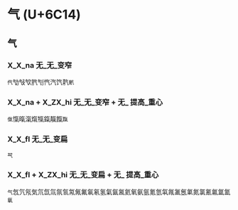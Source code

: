 # 气 (U+6C14)

## 气

### X_X_na 无_无_变窄
`㐹`㔕㪂㰟䏗刏忾汽饩靔`㡮`

### X_X_na + X_ZX_hi 无_无_变窄 + 无_ 提高_重心
`㑶`愾暣滊熂犔鎎靝餼`霼`

### X_X_fl 无_无_变扁
`芞`

### X_X_fl + X_ZX_hi 无_无_变扁 + 无_ 提高_重心
`气`忥氕氖気氘氙氚氛氜氝氞氟氠氡氢氣氤氥氦氧氨氩氪氫㲴㲵㲶氬氭氮氯氰氱氲氳`㲷`
